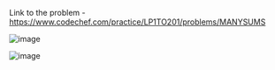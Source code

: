 Link to the problem - https://www.codechef.com/practice/LP1TO201/problems/MANYSUMS


![image](https://github.com/Haleshot/Competitive-Programming/assets/57552973/033f155e-1bde-470c-bee3-3497292f9c31)

![image](https://github.com/Haleshot/Competitive-Programming/assets/57552973/b55e2564-a204-42da-ae02-a83dafd6193d)
